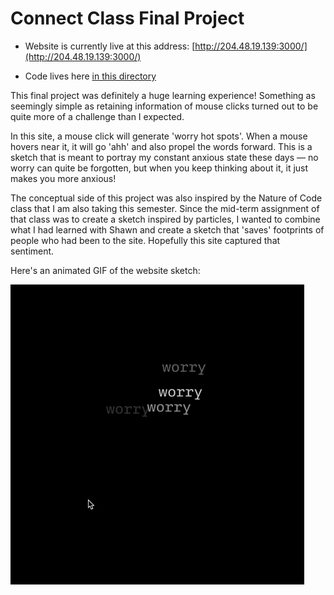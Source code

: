 # Connect Class Final Project
* Website is currently live at this address: [http://204.48.19.139:3000/](http://204.48.19.139:3000/)

* Code lives here [in this directory](https://github.com/lynneyun/ConnectClass/tree/main/final)

This final project was definitely a huge learning experience! Something as seemingly simple as retaining information of mouse clicks turned out to be quite more of a challenge than I expected.

In this site, a mouse click will generate 'worry hot spots'. When a mouse hovers near it, it will go 'ahh' and also propel the words forward. This is a sketch that is meant to portray my constant anxious state these days — no worry can quite be forgotten, but when you keep thinking about it, it just makes you more anxious!

The conceptual side of this project was also inspired by the Nature of Code class that I am also taking this semester. Since the mid-term assignment of that class was to create a sketch inspired by particles, I wanted to combine what I had learned with Shawn and create a sketch that 'saves' footprints of people who had been to the site. Hopefully this site captured that sentiment.

Here's an animated GIF of the website sketch:

![img](screenshot.gif)